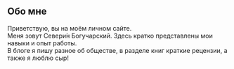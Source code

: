 Обо мне
-
Приветствую, вы на моём личном сайте.</br>
Меня зовут Севери́н Богучарский. Здесь кратко представлены мои навыки и опыт работы.</br>
В блоге я пишу разное об обществе, в разделе книг краткие рецензии, а также я люблю сыр!